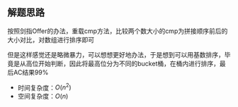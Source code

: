 ## 解题思路
按照剑指Offer的办法，重载cmp方法，比较两个数大小的cmp为拼接顺序前后的大小对比，对数组进行排序即可

但是这样感觉还是略微暴力，可以想想更好地办法，于是想到可以用基数排序，毕竟是从高位开始判断，因此将最高位分为不同的bucket桶，在桶内进行排序，最后AC结果99%

+ 时间复杂度：$O(n^2)$
+ 空间复杂度：$O(n)$